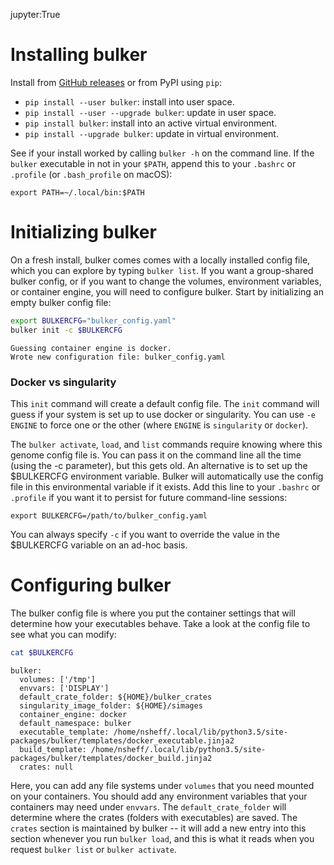 jupyter:True
# Installing bulker

Install from [GitHub releases](https://github.com/databio/bulker/releases) or from PyPI using `pip`:

- `pip install --user bulker`: install into user space.
- `pip install --user --upgrade bulker`: update in user space.
- `pip install bulker`: install into an active virtual environment.
- `pip install --upgrade bulker`: update in virtual environment.

See if your install worked by calling `bulker -h` on the command line. If the `bulker` executable in not in your `$PATH`, append this to your `.bashrc` or `.profile` (or `.bash_profile` on macOS):

```{console}
export PATH=~/.local/bin:$PATH
```



# Initializing bulker

On a fresh install, bulker comes comes with a locally installed config file, which you can explore by typing `bulker list`. If you want a group-shared bulker config, or if you want to change the volumes, environment variables, or container engine, you will need to configure bulker. Start by initializing an empty bulker config file:



```bash
export BULKERCFG="bulker_config.yaml"
bulker init -c $BULKERCFG
```

```.output
Guessing container engine is docker.
Wrote new configuration file: bulker_config.yaml

```

### Docker vs singularity 

This `init` command will create a default config file. The `init` command will guess if your system is set up to use docker or singularity. You can use `-e ENGINE` to force one or the other (where `ENGINE` is `singularity` or `docker`).

The `bulker activate`, `load`, and `list` commands require knowing where this genome config file is. You can pass it on the command line all the time (using the -c parameter), but this gets old. An alternative is to set up the $BULKERCFG environment variable. Bulker will automatically use the config file in this environmental variable if it exists. Add this line to your `.bashrc` or `.profile` if you want it to persist for future command-line sessions:

```{console}
export BULKERCFG=/path/to/bulker_config.yaml
```

 You can always specify `-c` if you want to override the value in the $BULKERCFG variable on an ad-hoc basis.

# Configuring bulker

The bulker config file is where you put the container settings that will determine how your executables behave. Take a look at the config file to see what you can modify:



```bash
cat $BULKERCFG
```

```.output
bulker:
  volumes: ['/tmp']
  envvars: ['DISPLAY']
  default_crate_folder: ${HOME}/bulker_crates
  singularity_image_folder: ${HOME}/simages
  container_engine: docker
  default_namespace: bulker
  executable_template: /home/nsheff/.local/lib/python3.5/site-packages/bulker/templates/docker_executable.jinja2
  build_template: /home/nsheff/.local/lib/python3.5/site-packages/bulker/templates/docker_build.jinja2
  crates: null

```


Here, you can add any file systems under `volumes` that you need mounted on your containers. You should add any environment variables that your containers may need under `envvars`. The `default_crate_folder` will determine where the crates (folders with executables) are saved. The `crates` section is maintained by bulker -- it will add a new entry into this section whenever you run `bulker load`, and this is what it reads when you request `bulker list` or `bulker activate`.


